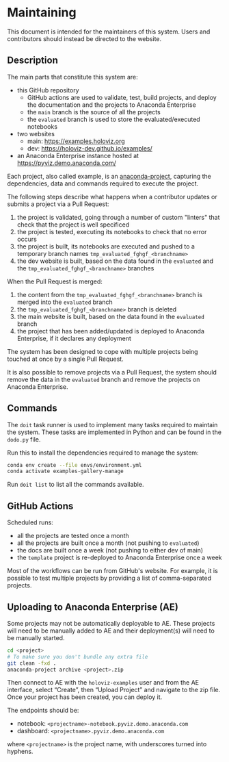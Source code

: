 # Maintaining

This document is intended for the maintainers of this system.
Users and contributors should instead be directed to the website.

## Description

The main parts that constitute this system are:

- this GitHub repository
  - GitHub actions are used to validate, test, build projects, and deploy the documentation and the projects to Anaconda Enterprise
  - the `main` branch is the source of all the projects
  - the `evaluated` branch is used to store the evaluated/executed notebooks
- two websites
  - main: https://examples.holoviz.org
  - dev: https://holoviz-dev.github.io/examples/
- an Anaconda Enterprise instance hosted at https://pyviz.demo.anaconda.com/

Each project, also called example, is an [anaconda-project](https://anaconda-project.readthedocs.io/),
capturing the dependencies, data and commands required to execute the project.

The following steps describe what happens when a contributor updates or submits a project via a Pull Request:

1. the project is validated, going through a number of custom "linters" that check that the project is well specificed
2. the project is tested, executing its notebooks to check that no error occurs
3. the project is built, its notebooks are executed and pushed to a temporary branch names `tmp_evaluated_fghgf_<branchname>`
4. the dev website is built, based on the data found in the `evaluated` and the `tmp_evaluated_fghgf_<branchname>` branches

When the Pull Request is merged:

1. the content from the `tmp_evaluated_fghgf_<branchname>` branch is merged into the `evaluated` branch
2. the `tmp_evaluated_fghgf_<branchname>` branch is deleted
3. the main website is built, based on the data found in the `evaluated` branch
4. the project that has been added/updated is deployed to Anaconda Enterprise, if it declares any deployment

The system has been designed to cope with multiple projects being touched at once by a single Pull Request.

It is also possible to remove projects via a Pull Request, the system should remove the data in the `evaluated` branch
and remove the projects on Anaconda Enterprise.

## Commands

The `doit` task runner is used to implement many tasks required to maintain the system.
These tasks are implemented in Python and can be found in the `dodo.py` file.

Run this to install the dependencies required to manage the system:

```bash
conda env create --file envs/environment.yml
conda activate examples-gallery-manage
```

Run `doit list` to list all the commands available.

## GitHub Actions

Scheduled runs:
- all the projects are tested once a month
- all the projects are built once a month (not pushing to `evaluated`)
- the docs are built once a week (not pushing to either dev of main)
- the `template` project is re-deployed to Anaconda Enterprise once a week

Most of the workflows can be run from GitHub's website. For example, it is possible
to test multiple projects by providing a list of comma-separated projects.

## Uploading to Anaconda Enterprise (AE)

Some projects may not be automatically deployable to AE.
These projects will need to be manually added to AE and their deployment(s)
will need to be manually started.

```bash
cd <project>
# To make sure you don't bundle any extra file
git clean -fxd .
anaconda-project archive <project>.zip
```

Then connect to AE with the `holoviz-examples` user and from the AE interface,
select “Create”, then “Upload Project” and navigate
to the zip file. Once your project has been created, you can deploy it.

The endpoints should be:

- notebook: `<projectname>-notebook.pyviz.demo.anaconda.com`
- dashboard: `<projectname>.pyviz.demo.anaconda.com`

where `<projectname>` is the project name, with underscores turned
into hyphens.
